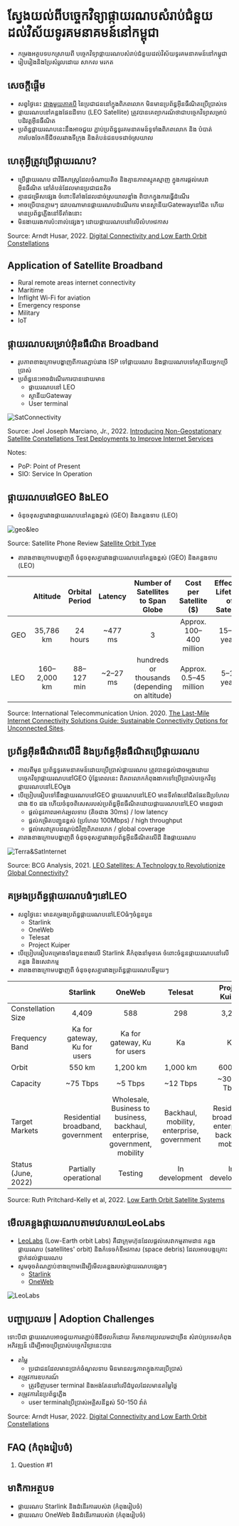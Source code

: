 # ស្វែងយល់ពីបច្ចេកវិទ្យាផ្កាយរណបសំរាប់ជំនួយដល់វិស័យទូរគមនាគមន៍នៅកម្ពុជា
* កម្រងអត្ថបទបកស្រាយពី បច្ចេកវិទ្យាផ្កាយរណបសំរាប់ជំនួយដល់វិស័យទូរគមនាគមន៍នៅកម្ពុជា
* រៀបរៀងនិងប្រែសំរួលដោយ សាកល មរកត

## សេចក្តីផ្តើម
* សព្វថ្ងៃនេះ [ជាងមួយភាគបី](https://www.itu.int/itu-d/reports/statistics/facts-figures-2021/) នៃប្រជាជននៅក្នុងពិភពលោក មិនមានប្រព័ន្ធអ៊ីនធឺណិតប្រើប្រាស់ទេ 
* ផ្កាយរណបនៅគន្លងផែនដីទាប (LEO Satellite) ត្រូវបានគេព្យាករណ័ថាជាបច្ចេកវិទ្យាសម្រាប់បដិវត្តអ៊ីនធឺណិត
* ប្រព័ន្ធផ្កាយរណបនេះនឹងអាចជួយ ភ្ជាប់ប្រព័ន្ធទូរគមនាគមន៍ទូទាំងពិភពលោក និង បំបាត់ការបែងចែកឌីជីថលរវាងទីក្រុង និងតំបន់ជនបទដាច់ស្រយាល
 
## ហេតុអ្វីត្រូវប្រើផ្កាយរណប?
* ប្រើផ្កាយរណប ជាវិធីសាស្រ្តដែលចំណាយតិច និងគ្មានភាពស្មុគស្មាញ ក្នុងការផ្តល់សេវាអ៊ីនធឺណិត នៅតំបន់ដែលមានប្រជាជនតិច
* គ្មានជម្រើសផ្សេង ចំពោះទីតាំងដែលដាច់ស្រយាលខ្លាំង ពិបាកក្នុងការធ្វើដំណើរ
* អាចប្រើបានភ្លាមៗ ដរាបណាមានផ្កាយរណបដំណើរការ មានស្ថានីយGatewayនៅជិត ហើយមានប្រព័ន្ធភ្លើងនៅទីតាំងនោះ
* មិនងាយរងការប៉ះពាល់ផ្សេងៗ ដោយផ្កាយរណបនៅលើលំហអវកាស

Source: Arndt Husar, 2022. [Digital Connectivity and Low Earth Orbit Constellations](https://events.development.asia/materials/20220317/digital-connectivity-and-low-earth-orbit-constellations)

## Application of Satellite Broadband
* Rural remote areas internet connectivity
* Maritime
* Inflight Wi-Fi for aviation
* Emergency response
* Military
* IoT

## ផ្កាយរណបសម្រាប់អ៊ិនធឺណិត Broadband
* រូបភាពខាងក្រោមបង្ហាញពីការតភ្ជាប់រវាង ISP ទៅផ្កាយរណប និងផ្កាយរណបទៅស្ថានីយអ្នកប្រើប្រាស់
* ប្រព័ន្ធនេះអាចដំណើរការបានដោយមាន
  * ផ្កាយរណបនៅ LEO
  * ស្ថានីយGateway
  * User terminal

![SatConnectivity](./img/SatConnectivity.png)

Source: Joel Joseph Marciano, Jr., 2022. [Introducing Non-Geostationary Satellite Constellations Test Deployments to Improve Internet Services](https://events.development.asia/materials/20220317/introducing-non-geostationary-satellite-constellations-test-deployments-improve)

Notes: 
* PoP: Point of Present
* SIO: Service In Operation

## ផ្កាយរណបនៅGEO និង​LEO

* ចំនុចខុសគ្នារវាងផ្កាយរណបនៅគន្លងខ្ពស់ (GEO) និងគន្លងទាប (LEO)

![geo&leo](./img/GEO_LEO.png)

Source: Satellite Phone Review [Satellite Orbit Type](https://www.satellitephonereview.com/networks/)

* តារាងខាងក្រោមបង្ហាញពី ចំនុចខុសគ្នារវាងផ្កាយរណបនៅគន្លងខ្ពស់ (GEO) និងគន្លងទាប (LEO)

|           | Altitude | Orbital Period | Latency | Number of Satellites to Span Globe | Cost per Satellite ($) | Effective Lifetime of Satellite |
| --- | :---: | :---: | :---: | :---: | :---: | :---: |
| GEO | 35,786 km | 24 hours | ~477 ms | 3 | Approx. 100–400 million | 15–20 years |  
| LEO | 160–2,000 km | 88–127 min | ~2–27 ms | hundreds or thousands (depending on altitude) | Approx. 0.5–45 million | 5–10 years |

Source: International Telecommunication Union. 2020. [The Last-Mile Internet Connectivity Solutions Guide: Sustainable Connectivity Options for Unconnected Sites](https://www.itu.int/en/ITU-D/Technology/Documents/LMC/The%20Last-Mile%20Internet%20Connectivity%20Solutions%20Guide.pdf).

## ប្រព័ន្ធអ៊ីនធឺណិតលើដី និងប្រព័ន្ធអ៊ីនធឺណិតប្រើផ្កាយរណប
* កាលពីមុន ប្រព័ន្ធទូរគមនាគមន៍ដោយប្រើប្រាស់ផ្កាយរណប ត្រូវបានផ្តល់ជាចម្បងដោយបច្ចេកវិទ្យាផ្កាយរណបនៅGEO ប៉ុន្តែពេលនេះ ពិភពលោកកំពុងងាកទៅប្រើប្រាស់បច្ចេកវិទ្យផ្កាយរណបនៅLEOម្តង
* បើប្រៀបធៀបទៅនឹងផ្កាយរណបនៅGEO ផ្កាយរណបនៅLEO មានទីតាំងនៅជិតផែនដីប្រហែលជាង ៥០ ដង ហើយចំនុចពិសេសរបស់ប្រព័ន្ធអ៊ីនធឺណិតដោយផ្កាយរណបនៅLEO មានដូចជា
  * ផ្តល់នូវភាពរអាក់រអួលទាប (តិចជាង 30ms) / low latency
  * ផ្តល់កម្រិតបញ្ជូនខ្ពស់ (ប្រហែល 100Mbps) / high throughput
  * ផ្តល់សេវាគ្របដណ្តប់ជំវិញពិភពលោក / global coverage
* តារាងខាងក្រោមបង្ហាញពី ចំនុចខុសគ្នារវាងប្រព័ន្ធអ៊ីនធឺណិតលើដី និងផ្កាយរណប

![Terra&SatInternet](./img/TerresSat.png)

Source: BCG Analysis, 2021. [LEO Satellites: A Technology to Revolutionize Global Connectivity?](https://www.bcg.com/publications/2021/leo-satellites-unlock-connectivity-opportunity)

## គម្រងប្រព័ន្ធផ្កាយរណបធំៗនៅLEO
* សព្វថ្ងៃនេះ មានគម្រងប្រព័ន្ធផ្កាយរណបនៅLEOធំៗចំនួនបួន
  * Starlink
  * OneWeb
  * Telesat
  * Project Kuiper
* បើប្រៀបធៀបគម្រោងទាំងបួនខាងលើ Starlink គឺកំពុងនាំមុខគេ ចំពោះចំនួនផ្កាយរណបនៅលើគន្លង និងសេវាកម្ម
* តារាងខាងក្រោមបង្ហាញពី ចំនុចខុសគ្នារវាងប្រព័ន្ធផ្កាយរណបនីមួយៗ

|           | Starlink | OneWeb | Telesat | Project Kuiper |
| --- | :---: | :---: | :---: | :---: |
| Constellation Size | 4,409 | 588 | 298 | 3,236 |
| Frequency Band | Ka for gateway,​​​​ Ku for users | Ka for gateway, Ku for users| Ka | Ka |
| Orbit | 550 km | 1,200 km | 1,000 km | 600 km |
| Capacity | ~75 Tbps | ~5 Tbps | ~12 Tbps | ~30-32 Tbps |
| Target Markets | Residential broadband, government | Wholesale, Business to business, backhaul, enterprise, government, mobility | Backhaul, mobility, enterprise, government | Residential broadband, enterprise, backhual, mobility |
| Status (June, 2022) | Partially operational | Testing | In development | In development |

Source: Ruth Pritchard-Kelly et al, 2022. [Low Earth Orbit Satellite Systems](https://telsoc.org/sites/default/files/journal_article/552-costa-article-v10n1pp1-22.pdf)

## មើលគន្លងផ្កាយរណបតាមវេបសាយLeoLabs
* [LeoLabs](https://leolabs.space/) (Low-Earth orbit Labs) គឺជាក្រុមហ៊ុនដែលផ្តល់សេវាកម្មតាមដាន គន្លងផ្កាយរណប (satellites' orbit) និងកំទេចកំទីអវកាស (space debris) ដែលអាចបង្កគ្រោះថ្នាក់ដល់ផ្កាយរណប
* សូមចុចតំណភ្ជាប់ខាងក្រោមដើម្បីមើលគន្លងរបស់ផ្កាយរណបផ្សេងៗ
  * [Starlink](https://platform.leolabs.space/visualizations/leo#search=starlink;view=objectType)
  * [OneWeb](https://platform.leolabs.space/visualizations/leo#search=oneweb;view=objectType)

![LeoLabs](./img/leolabs.png)

## បញ្ហាប្រឈម | Adoption Challenges
ទោះបីជា ផ្កាយរណបអាចជួយការតភ្ជាប់ឌីជីថលក៏ដោយ ក៏មានការប្រឈមជាច្រើន សំរាប់ប្រទេសកំពុងអភិវឌ្ឍន៍ ដើម្បីអាចប្រើប្រាស់បច្ចេកវិទ្យានេះបាន
* តម្លៃ
  * ប្រជាជនដែលមានប្រាក់ចំណូលទាប មិនមានលទ្ធភាពក្នុងការប្រើប្រាស់
* តម្រូវការឧបករណ៍
  * ត្រូវទិញuser terminal និងអង់តែននៅលើដំបូលដែលមានតម្លៃថ្លៃ
* តម្រូវការនៃប្រព័ន្ធភ្លើង
  * user terminalប្រើប្រាស់អគ្គិសនីខ្ពស់ 50-150 វ៉ាត់

Source: Arndt Husar, 2022. [Digital Connectivity and Low Earth Orbit Constellations](https://events.development.asia/materials/20220317/digital-connectivity-and-low-earth-orbit-constellations)

## FAQ (កំពុងរៀបចំ)
1. Question #1

## មាតិកាអត្ថបទ
* ផ្កាយរណប Starlink និងដំនើរការរបស់វា (កំពុងរៀបចំ)
* ផ្កាយរណប OneWeb និងដំនើរការរបស់វា (កំពុងរៀបចំ)
